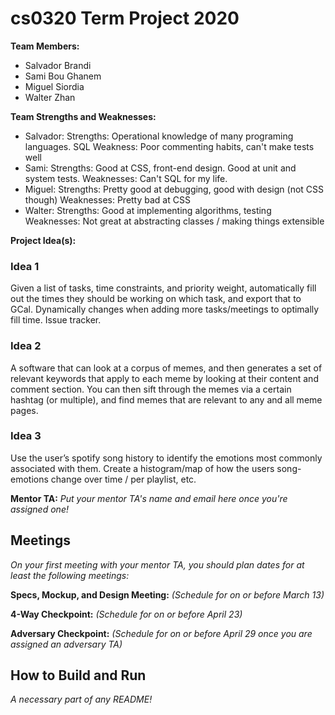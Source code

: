 # cs0320 Term Project 2020

**Team Members:**
* Salvador Brandi
* Sami Bou Ghanem
* Miguel Siordia
* Walter Zhan

**Team Strengths and Weaknesses:**
* Salvador: 
  Strengths: Operational knowledge of many programing languages. SQL 
  Weakness: Poor commenting habits, can't make tests well
* Sami:
  Strengths: Good at CSS, front-end design. Good at unit and system tests.
  Weaknesses: Can't SQL for my life. 
* Miguel:
  Strengths: Pretty good at debugging, good with design (not CSS though)
  Weaknesses: Pretty bad at CSS
* Walter:
  Strengths: Good at implementing algorithms, testing
  Weaknesses: Not great at abstracting classes / making things extensible


**Project Idea(s):**
### Idea 1 
Given a list of tasks, time constraints, and priority weight, automatically fill out the times they should be working on which task, and export that to GCal. Dynamically changes when adding more tasks/meetings to optimally fill time. 
Issue tracker.


### Idea 2
A software that can look at a corpus of memes, and then generates a set of relevant keywords that apply to each meme by looking at their content and comment section. You can then sift through the memes via a certain hashtag (or multiple), and find memes that are relevant to any and all meme pages.


### Idea 3
Use the user’s spotify song history to identify the emotions most commonly associated with them. Create a histogram/map of how the users song-emotions change over time / per playlist, etc. 



**Mentor TA:** _Put your mentor TA's name and email here once you're assigned one!_

## Meetings
_On your first meeting with your mentor TA, you should plan dates for at least the following meetings:_

**Specs, Mockup, and Design Meeting:** _(Schedule for on or before March 13)_

**4-Way Checkpoint:** _(Schedule for on or before April 23)_

**Adversary Checkpoint:** _(Schedule for on or before April 29 once you are assigned an adversary TA)_

## How to Build and Run
_A necessary part of any README!_
